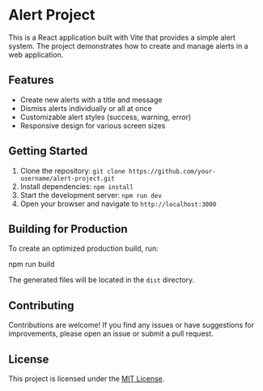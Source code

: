 # Alert Project

This is a React application built with Vite that provides a simple alert system. The project demonstrates how to create and manage alerts in a web application.

## Features

-   Create new alerts with a title and message
-   Dismiss alerts individually or all at once
-   Customizable alert styles (success, warning, error)
-   Responsive design for various screen sizes

## Getting Started

1. Clone the repository: `git clone https://github.com/your-username/alert-project.git`
2. Install dependencies: `npm install`
3. Start the development server: `npm run dev`
4. Open your browser and navigate to `http://localhost:3000`

## Building for Production

To create an optimized production build, run:

npm run build

The generated files will be located in the `dist` directory.

## Contributing

Contributions are welcome! If you find any issues or have suggestions for improvements, please open an issue or submit a pull request.

## License

This project is licensed under the [MIT License](LICENSE).
